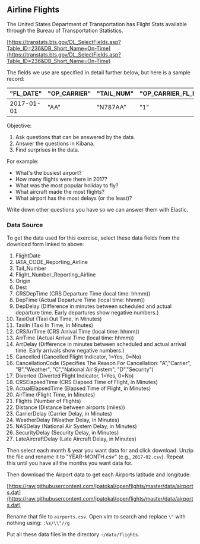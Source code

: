 ## Airline Flights

The United States Department of Transportation has Flight Stats available through the Bureau of Transportation Statistics.

[https://transtats.bts.gov/DL_SelectFields.asp?Table_ID=236&DB_Short_Name=On-Time](https://transtats.bts.gov/DL_SelectFields.asp?Table_ID=236&DB_Short_Name=On-Time)

The fields we use are specified in detail further below, but here is a sample record:

|"FL\_DATE"|"OP\_CARRIER"|"TAIL\_NUM"|"OP\_CARRIER\_FL\_NUM"|"ORIGIN"|"DEST"|"CRS\_DEP\_TIME"|"DEP\_TIME"|"DEP\_DELAY"|"TAXI\_OUT"|"TAXI\_IN"|"CRS\_ARR\_TIME"|"ARR\_TIME"|"ARR\_DELAY"|"CANCELLED"|"CANCELLATION\_CODE"|"DIVERTED"|"CRS\_ELAPSED\_TIME"|"ACTUAL\_ELAPSED\_TIME"|"AIR\_TIME"|"FLIGHTS"|"DISTANCE"|"CARRIER\_DELAY"|"WEATHER\_DELAY"|"NAS\_DELAY"|"SECURITY\_DELAY"|"LATE\_AIRCRAFT\_DELAY"|
|---|---|---|---|---|---|---|---|---|---|---|---|---|---|---|---|---|---|---|---|---|---|---|---|---|---|---|
|2017-01-01|"AA"|"N787AA"|"1"|"JFK"|"LAX"|"0800"|"0831"|31.00|25.00|26.00|"1142"|"1209"|27.00|0.00|""|0.00|402.00|398.00|347.00|1.00|2475.00|27.00|0.00|0.00|0.00|0.00|

Objective:

1. Ask questions that can be answered by the data.
2. Answer the questions in Kibana.
3. Find surprises in the data.

For example:

* What's the busiest airport?
* How many flights were there in 2017?
* What was the most popular holiday to fly?
* What aircraft made the most flights?
* What airport has the most delays (or the least)?

Write down other questions you have so we can answer them with Elastic.

### Data Source

To get the data used for this exercise, select these data fields from the download form linked to above:

1. FlightDate
1. IATA_CODE_Reporting_Airline
1. Tail_Number
1. Flight_Number_Reporting_Airline
1. Origin
1. Dest
1. CRSDepTime (CRS Departure Time (local time: hhmm))  
1. DepTime (Actual Departure Time (local time: hhmm))
1. DepDelay (Difference in minutes between scheduled and actual departure time. Early departures show negative numbers.)
1. TaxiOut (Taxi Out Time, in Minutes)
1. TaxiIn (Taxi In Time, in Minutes)
1. CRSArrTime (CRS Arrival Time (local time: hhmm))
1. ArrTime (Actual Arrival Time (local time: hhmm))
1. ArrDelay (Difference in minutes between scheduled and actual arrival time. Early arrivals show negative numbers.)
1. Cancelled (Cancelled Flight Indicator, 1=Yes, 0=No)
1. CancellationCode (Specifies The Reason For Cancellation: "A","Carrier", "B","Weather", "C","National Air System", "D","Security")
1. Diverted (Diverted Flight Indicator, 1=Yes, 0=No)
1. CRSElapsedTime (CRS Elapsed Time of Flight, in Minutes)
1. ActualElapsedTime (Elapsed Time of Flight, in Minutes)
1. AirTime (Flight Time, in Minutes)
1. Flights (Number of Flights)
1. Distance (Distance between airports (miles))
1. CarrierDelay (Carrier Delay, in Minutes)
1. WeatherDelay (Weather Delay, in Minutes)
1. NASDelay (National Air System Delay, in Minutes)
1. SecurityDelay (Security Delay, in Minutes)
1. LateAircraftDelay (Late Aircraft Delay, in Minutes)

Then select each month & year you want data for and click download.  Unzip the file and rename it to "YEAR-MONTH.csv" (e.g., `2017-02.csv`).  Repeat this until you have all the months you want data for.

Then download the Airport data to get each Airports latitude and longitude:

[https://raw.githubusercontent.com/jpatokal/openflights/master/data/airports.dat](https://raw.githubusercontent.com/jpatokal/openflights/master/data/airports.dat)

Rename that file to `airports.csv`.  Open vim to search and replace `\"` with nothing using: `:%s/\\"//g`

Put all these data files in the directory `~/data/flights`.
